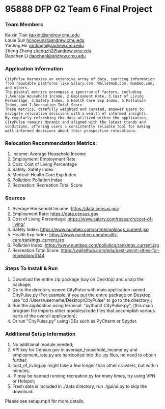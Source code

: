 # 95888 DFP G2 Team 6 Final Project

### Team Members
Kaixin Tian     kaixint@andrew.cmu.edu  
Louie Sun       hongyuns@andrew.cmu.edu  
Yanting Hu      yantingh@andrew.cmu.edu  
Zheng Zhang     zhengzh2@andrew.cmu.edu   
Daochen Li      daochenl@andrew.cmu.edu  

### Application Information
    CityPulse harnesses an extensive array of data, sourcing information from reputable platforms like Salary.com, WalletHub.com, Numbeo.com, and others.
    The pivotal metrics encompass a spectrum of factors, including 1.Average Household Income, 2.Employment Rate, 3.Cost of Living Percentage, 4.Safety Index, 5.Health Care Exp Index, 6.Pollution Index, and 7.Recreation Total Score.
    These metrics, carefully weighted and curated, empower users to navigate relocation decisions with a wealth of informed insights.
    By regularly refreshing the data utilized within the application, CityPulse remains dynamic and aligned with the latest trends and conditions, offering users a consistently reliable tool for making well-informed decisions about their prospective relocations.

### Relocation Recommendation Metrics:  
1. Income: Average Household Income
2. Employment: Employment Rate
3. Cost: Cost of Living Percentage
4. Safety: Safety Index
5. Medical: Health Care Exp Index
6. Pollution: Pollution Index
7. Recreation: Recreation Total Score

### Sources
1. Average Household Income: https://data.census.gov
2. Employment Rate: https://data.census.gov
3. Cost of Living Percentage: https://www.salary.com/research/cost-of-living/
4. Safety Index: https://www.numbeo.com/crime/rankings_current.jsp
5. Health Exp Index: https://www.numbeo.com/health-care/rankings_current.jsp
6. Pollution Index: https://www.numbeo.com/pollution/rankings_current.jsp
7. Recreation Total Score: https://wallethub.com/edu/best-worst-cities-for-recreation/5144

### Steps To Install & Run
1. Download the entire zip package (say on Desktop) and unzip the package;
2. Go to the directory named CityPulse with main application named CityPulse.py (For example, if you put the entire package on Desktop, use "cd /Users/username/Desktop/CityPulse" to go to the directory);
3. Run the application using terminal: "python3 CityPulse.py", (this main program file imports other modules/code files that accomplish various parts of the overall application);
4. Or run "CityPulse.py" using IDEs such as PyCharm or Spyder.

### Additional Setup Information
1. No additional module needed;
2. API key for Census.gov in average_household_income.py and employment_rate.py are hardcoded into the .py files, no need to obtain further;
3. cost_of_living.py might take a few longer than other crawlers, but within minutes;
4. IP may be banned running recreation.py for many times, try using VPN or Hotspot;
5. Fresh data is included in ./data directory, run ./gui/ui.py to skip the download.

Please see setup.mp4 for more details.